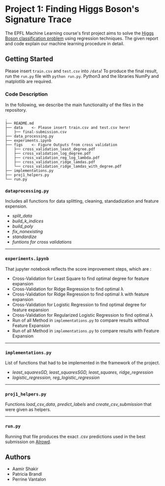 # Project 1: Finding Higgs Boson's Signature Trace

The EPFL Machine Learning course's first project aims to solve the [Higgs Boson classification problem](https://www.aicrowd.com/challenges/epfl-machine-learning-higgs) using regression techniques. The given report and code explain our machine learning procedure in detail.

## Getting Started

Please insert `train.csv` and `test.csv` into `/data`! To produce the final result, run the `run.py` file with `python run.py`. Python3 and the libraries NumPy and matplotlib are required.

### Code Description
In the following, we describe the main functionality of the files in the repository.

```
.
├── README.md
├── data    <- Please insert train.csv and test.csv here!
│   ├── final-submission.csv
├── data_processing.py
├── experiments.ipynb
├── figs    <- Figure Outputs from cross validation
│   ├── cross_validation_least_degree.pdf
│   ├── cross_validation_log_degree.pdf
│   ├── cross_validation_reg_log_lambda.pdf
│   ├── cross_validation_ridge_lamdas.pdf
│   └── cross_validation_ridge_lamdas_with_degree.pdf
├── implementations.py
├── proj1_helpers.py
└── run.py
```

### `dataprocessing.py`
Includes all functions for data splitting, cleaning, standadization and feature expension.
* *split_data*
* *build_k_indices*
* *build_poly*
* *fix_nonexisting*
* *standardize*
* *funtions for cross validations*

---

### `experiments.ipynb`

That jupyter notebook reflects the score improvement steps, which are :
* Cross-Validation for Least Square to find optimal degree for feature expansion
* Cross-Validation for Ridge Regression to find optimal λ
* Cross-Validation for Ridge Regression to find optimal λ with feature expansion
* Cross-Validation for Logistic Regression to find optimal degree for feature expansion
* Cross-Validation for Regularized Logistic Regression to find optimal λ
* Run of all Method in `implementations.py` to compare results without Feature Expansion
* Run of all Method in `implementations.py` to compare results with Feature Expansion
---

### `implementations.py`

List of functions that had to be implemented in the framework of the project.

* *least_squaresGD, least_squaresSGD, least_squares, ridge_regression*
* *logistic_regression, reg_logistic_regression*

---

### `proj1_helpers.py`

Functions *load_csv_data*, *predict_labels* and *create_csv_submission* that were given as helpers. 

---

### `run.py`

Running that file produces the exact .csv predictions used in the best submission on [AIrowd](https://www.aicrowd.com/challenges/epfl-machine-learning-higgs/submissions/164057).

## Authors

* Aamir Shakir
* Patricia Brandl
* Perrine Vantalon
